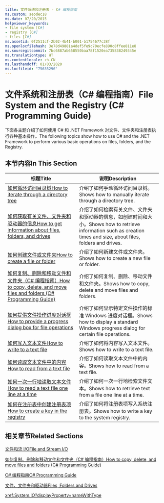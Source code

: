 ```yaml
---
title: 文件系统和注册表 - C# 编程指南
ms.custom: seodec18
ms.date: 07/20/2015
helpviewer_keywords:
- file system [C#]
- registry [C#]
- files [C#]
ms.assetid: 0f2511cf-2b02-4b41-b001-b1754677c38f
ms.openlocfilehash: 3e78d49881a4def5fe9c70ecfe890c8ffee811e8
ms.sourcegitcommit: 7bc6887ab658550baa78f1520ea735838249345e
ms.translationtype: HT
ms.contentlocale: zh-CN
ms.lasthandoff: 01/03/2020
ms.locfileid: "75635296"
---
```

# <a name="file-system-and-the-registry-c-programming-guide"></a><span data-ttu-id="0d486-102">文件系统和注册表（C# 编程指南）</span><span class="sxs-lookup"><span data-stu-id="0d486-102">File System and the Registry (C# Programming Guide)</span></span>
<span data-ttu-id="0d486-103">下面各主题介绍了如何使用 C# 和 .NET Framework 对文件、文件夹和注册表执行各种基本操作。</span><span class="sxs-lookup"><span data-stu-id="0d486-103">The following topics show how to use C# and the .NET Framework to perform various basic operations on files, folders, and the Registry.</span></span>  
  
## <a name="in-this-section"></a><span data-ttu-id="0d486-104">本节内容</span><span class="sxs-lookup"><span data-stu-id="0d486-104">In This Section</span></span>  
  
|<span data-ttu-id="0d486-105">**标题**</span><span class="sxs-lookup"><span data-stu-id="0d486-105">**Title**</span></span>|<span data-ttu-id="0d486-106">**说明**</span><span class="sxs-lookup"><span data-stu-id="0d486-106">**Description**</span></span>|  
|---------------|---------------------|  
|[<span data-ttu-id="0d486-107">如何循环访问目录树</span><span class="sxs-lookup"><span data-stu-id="0d486-107">How to iterate through a directory tree</span></span>](./how-to-iterate-through-a-directory-tree.md)|<span data-ttu-id="0d486-108">介绍了如何手动循环访问目录树。</span><span class="sxs-lookup"><span data-stu-id="0d486-108">Shows how to manually iterate through a directory tree.</span></span>|  
|[<span data-ttu-id="0d486-109">如何获取有关文件、文件夹和驱动器的信息</span><span class="sxs-lookup"><span data-stu-id="0d486-109">How to get information about files, folders, and drives</span></span>](./how-to-get-information-about-files-folders-and-drives.md)|<span data-ttu-id="0d486-110">介绍了如何检索有关文件、文件夹和驱动器的信息，如创建时间和大小。</span><span class="sxs-lookup"><span data-stu-id="0d486-110">Shows how to retrieve information such as creation times and size, about files, folders and drives.</span></span>|  
|[<span data-ttu-id="0d486-111">如何创建文件或文件夹</span><span class="sxs-lookup"><span data-stu-id="0d486-111">How to create a file or folder</span></span>](./how-to-create-a-file-or-folder.md)|<span data-ttu-id="0d486-112">介绍了如何新建文件或文件夹。</span><span class="sxs-lookup"><span data-stu-id="0d486-112">Shows how to create a new file or folder.</span></span>|  
|[<span data-ttu-id="0d486-113">如何复制、删除和移动文件和文件夹（C# 编程指南）</span><span class="sxs-lookup"><span data-stu-id="0d486-113">How to copy, delete, and move files and folders (C# Programming Guide)</span></span>](./how-to-copy-delete-and-move-files-and-folders.md)|<span data-ttu-id="0d486-114">介绍了如何复制、删除、移动文件和文件夹。</span><span class="sxs-lookup"><span data-stu-id="0d486-114">Shows how to copy, delete and move files and folders.</span></span>|  
|[<span data-ttu-id="0d486-115">如何提供文件操作进度对话框</span><span class="sxs-lookup"><span data-stu-id="0d486-115">How to provide a progress dialog box for file operations</span></span>](./how-to-provide-a-progress-dialog-box-for-file-operations.md)|<span data-ttu-id="0d486-116">介绍了如何显示特定文件操作的标准 Windows 进度对话框。</span><span class="sxs-lookup"><span data-stu-id="0d486-116">Shows how to display a standard Windows progress dialog for certain file operations.</span></span>|  
|[<span data-ttu-id="0d486-117">如何写入文本文件</span><span class="sxs-lookup"><span data-stu-id="0d486-117">How to write to a text file</span></span>](./how-to-write-to-a-text-file.md)|<span data-ttu-id="0d486-118">介绍了如何将内容写入文本文件。</span><span class="sxs-lookup"><span data-stu-id="0d486-118">Shows how to write to a text file.</span></span>|  
|[<span data-ttu-id="0d486-119">如何读取文本文件中的内容</span><span class="sxs-lookup"><span data-stu-id="0d486-119">How to read from a text file</span></span>](./how-to-read-from-a-text-file.md)|<span data-ttu-id="0d486-120">介绍了如何读取文本文件中的内容。</span><span class="sxs-lookup"><span data-stu-id="0d486-120">Shows how to read from a text file.</span></span>|  
|[<span data-ttu-id="0d486-121">如何一次一行地读取文本文件</span><span class="sxs-lookup"><span data-stu-id="0d486-121">How to read a text file one line at a time</span></span>](./how-to-read-a-text-file-one-line-at-a-time.md)|<span data-ttu-id="0d486-122">介绍了如何一次一行地检索文件文本。</span><span class="sxs-lookup"><span data-stu-id="0d486-122">Shows how to retrieve text from a file one line at a time.</span></span>|  
|[<span data-ttu-id="0d486-123">如何在注册表中创建注册表项</span><span class="sxs-lookup"><span data-stu-id="0d486-123">How to create a key in the registry</span></span>](./how-to-create-a-key-in-the-registry.md)|<span data-ttu-id="0d486-124">介绍了如何将注册表项写入系统注册表。</span><span class="sxs-lookup"><span data-stu-id="0d486-124">Shows how to write a key to the system registry.</span></span>|  
  
## <a name="related-sections"></a><span data-ttu-id="0d486-125">相关章节</span><span class="sxs-lookup"><span data-stu-id="0d486-125">Related Sections</span></span>  
 [<span data-ttu-id="0d486-126">文件和流 I/O</span><span class="sxs-lookup"><span data-stu-id="0d486-126">File and Stream I/O</span></span>](../../../standard/io/index.md)  
  
 [<span data-ttu-id="0d486-127">如何复制、删除和移动文件和文件夹（C# 编程指南）</span><span class="sxs-lookup"><span data-stu-id="0d486-127">How to copy, delete, and move files and folders (C# Programming Guide)</span></span>](./how-to-copy-delete-and-move-files-and-folders.md)
  
 [<span data-ttu-id="0d486-128">C# 编程指南</span><span class="sxs-lookup"><span data-stu-id="0d486-128">C# Programming Guide</span></span>](../index.md)  
  
 [<span data-ttu-id="0d486-129">文件、文件夹和驱动器</span><span class="sxs-lookup"><span data-stu-id="0d486-129">Files, Folders and Drives</span></span>](./index.md)  
  
 <xref:System.IO?displayProperty=nameWithType>
